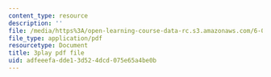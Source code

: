 ```yaml
---
content_type: resource
description: ''
file: /media/https%3A/open-learning-course-data-rc.s3.amazonaws.com/6-003-signals-and-systems-fall-2011/adfeeefadde13d524dcd075e65a4be0b_MRy8xxvsZA4.pdf
file_type: application/pdf
resourcetype: Document
title: 3play pdf file
uid: adfeeefa-dde1-3d52-4dcd-075e65a4be0b
---
```


